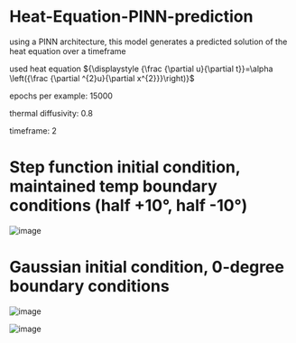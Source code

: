 # Heat-Equation-PINN-prediction
using a PINN architecture, this model generates a predicted solution of the heat equation over a timeframe

used heat equation ${\displaystyle {\frac {\partial u}{\partial t}}=\alpha \left({\frac {\partial ^{2}u}{\partial x^{2}}}\right)}$

epochs per example: 15000

thermal diffusivity: 0.8

timeframe: 2

# Step function initial condition, maintained temp boundary conditions (half +10°, half -10°)

![image](https://github.com/MasterMeep/Heat-Equation-PINN-prediction/assets/51376656/798b3c15-deb3-4d76-a8dd-0b7c136c7605)

# Gaussian initial condition, 0-degree boundary conditions

![image](https://github.com/MasterMeep/Heat-Equation-PINN-prediction/assets/51376656/79078922-452b-42c5-ab52-a592fd6e6b1a)

![image](https://github.com/MasterMeep/Heat-Equation-PINN-prediction/assets/51376656/dcaed8a3-c26a-4d98-b115-b6001f94f7fc)
